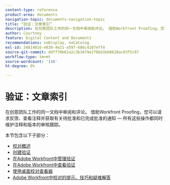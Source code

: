 ```yaml
---
content-type: reference
product-area: documents
navigation-topic: documents-navigation-topic
title: “验证：文章索引”
description: 在创意团队工作的同一文档中审阅和评论。 借助Workfront Proofing，您可以请求反馈、查看注释并获取有关待批准和已完成批准的通知 — 所有这些操作都同时维护注释和版本的审核跟踪。
author: Courtney
feature: Digital Content and Documents
recommendations: noDisplay, noCatalog
exl-id: 34814016-e030-4e21-a597-686c4107eff4
source-git-commit: ddff70b61a2c3b3479e278bb3bb8628ac83f5c97
workflow-type: tm+mt
source-wordcount: '116'
ht-degree: 0%

---
```


# 验证：文章索引

<!-- Audited: 12/2023 -->

在创意团队工作的同一文档中审阅和评论。 借助Workfront Proofing，您可以请求反馈、查看注释并获取有关待批准和已完成批准的通知 — 所有这些操作都同时维护注释和版本的审核跟踪。

本节包含以下子部分：

* [校对概述](../../review-and-approve-work/proofing/proofing-overview/proofing-basics.md)
* [创建验证](../../review-and-approve-work/proofing/creating-proofs-within-workfront/create-proofs-in-wf.md)
* [在Adobe Workfront中管理验证](../../review-and-approve-work/proofing/managing-proofs-within-workfront/manage-proofs-in-wf.md)
* [在Adobe Workfront中查看验证](../../review-and-approve-work/proofing/reviewing-proofs-within-workfront/review-proofs-in-wf.md)
* [使用桌面校对查看器](/help/quicksilver/review-and-approve-work/proofing/use-the-desktop-proofing-viewer/use-desktop-proofing-viewer.md)
* [Adobe Workfront中校对的提示、技巧和疑难解答](../../review-and-approve-work/proofing/tips-tricks-and-troubleshooting/tips-tricks-troubleshooting-proofing.md)
